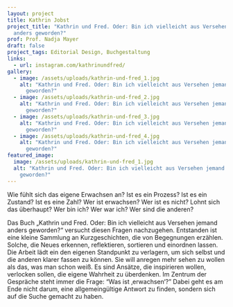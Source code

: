 ```yaml
---
layout: project
title: Kathrin Jobst
project_title: "Kathrin und Fred. Oder: Bin ich vielleicht aus Versehen jemand
  anders geworden?"
prof: Prof. Nadja Mayer
draft: false
project_tags: Editorial Design, Buchgestaltung
links:
  - url: instagram.com/kathrinundfred/
gallery:
  - image: /assets/uploads/kathrin-und-fred_1.jpg
    alt: "Kathrin und Fred. Oder: Bin ich vielleicht aus Versehen jemand anders
      geworden?"
  - image: /assets/uploads/kathrin-und-fred_2.jpg
    alt: "Kathrin und Fred. Oder: Bin ich vielleicht aus Versehen jemand anders
      geworden?"
  - image: /assets/uploads/kathrin-und-fred_3.jpg
    alt: "Kathrin und Fred. Oder: Bin ich vielleicht aus Versehen jemand anders
      geworden?"
  - image: /assets/uploads/kathrin-und-fred_4.jpg
    alt: "Kathrin und Fred. Oder: Bin ich vielleicht aus Versehen jemand anders
      geworden?"
featured_image:
  image: /assets/uploads/kathrin-und-fred_1.jpg
  alt: "Kathrin und Fred. Oder: Bin ich vielleicht aus Versehen jemand anders
    geworden?"
---
```

Wie fühlt sich das eigene Erwachsen an? Ist es ein Prozess? Ist es ein Zustand? Ist es eine Zahl? Wer ist erwachsen? Wer ist es nicht? Lohnt sich das überhaupt? Wer bin ich? Wer war ich? Wer sind die anderen? 

Das Buch „Kathrin und Fred. Oder: Bin ich vielleicht aus Versehen jemand anders geworden?“ versucht diesen Fragen nachzugehen. Entstanden ist eine kleine Sammlung an Kurzgeschichten, die von Begegnungen erzählen. Solche, die Neues erkennen, reflektieren, sortieren und einordnen lassen. Die Arbeit lädt ein den eigenen Standpunkt zu verlagern, um sich selbst und die anderen klarer fassen zu können. Sie will anregen mehr sehen zu wollen als das, was man schon weiß. Es sind Ansätze, die inspirieren wollen, verlocken sollen, die eigene Wahrheit zu überdenken. Im Zentrum der Gespräche steht immer die Frage: “Was ist ‚erwachsen‘?” Dabei geht es am Ende nicht darum, eine allgemeingültige Antwort zu finden, sondern sich auf die Suche gemacht zu haben.